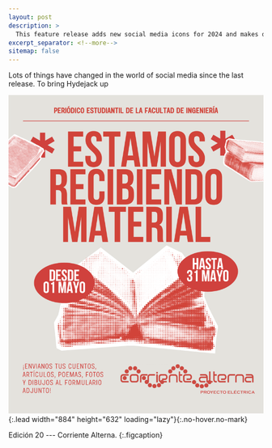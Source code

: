 ```yaml
---
layout: post
description: > 
  This feature release adds new social media icons for 2024 and makes dark mode available to everyone.
excerpt_separator: <!--more-->
sitemap: false
---
```


Lots of things have changed in the world of social media since the last release. To bring Hydejack up  

![](/assets\img\publicaciones\recepcion_material.png){:.lead width="884" height="632" loading="lazy"}{:.no-hover.no-mark}

Edición 20 --- Corriente Alterna.
{:.figcaption}
